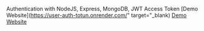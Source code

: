Authentication with NodeJS, Express, MongoDB, JWT Access Token
[Demo Website](https://user-auth-totun.onrender.com/" target="_blank)
<a href="https://user-auth-totun.onrender.com/" target="_blank">Demo Website</a>

